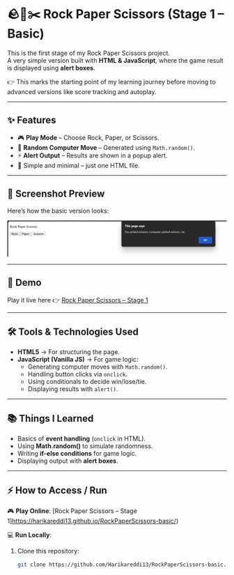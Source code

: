# 🪨📄✂️ Rock Paper Scissors (Stage 1 – Basic)

This is the first stage of my Rock Paper Scissors project.  
A very simple version built with **HTML & JavaScript**, where the game result is displayed using **alert boxes**.  

👉 This marks the starting point of my learning journey before moving to advanced versions like score tracking and autoplay.  

---

## ✨ Features
- 🎮 **Play Mode** – Choose Rock, Paper, or Scissors.  
- 🎲 **Random Computer Move** – Generated using `Math.random()`.  
- ⚡ **Alert Output** – Results are shown in a popup alert.  
- 🧩 Simple and minimal – just one HTML file.  

---

## 📸 Screenshot Preview
Here’s how the basic version looks:  

![Rock Paper Scissors Stage 1 Preview](screenshot-stage1.png)  

---

## 🚀 Demo
Play it live here 👉 [Rock Paper Scissors – Stage 1](https://harikareddi13.github.io/RockPaperScissors-basic/)  

---

## 🛠️ Tools & Technologies Used
- **HTML5** → For structuring the page.  
- **JavaScript (Vanilla JS)** → For game logic:
  - Generating computer moves with `Math.random()`.  
  - Handling button clicks via `onclick`.  
  - Using conditionals to decide win/lose/tie.  
  - Displaying results with `alert()`.  

---

## 📚 Things I Learned
- Basics of **event handling** (`onclick` in HTML).  
- Using **Math.random()** to simulate randomness.  
- Writing **if-else conditions** for game logic.  
- Displaying output with **alert boxes**.  

---

## ⚡ How to Access / Run

🎮 **Play Online**: [Rock Paper Scissors – Stage 1]https://harikareddi13.github.io/RockPaperScissors-basic/)  

💻 **Run Locally**:  
1. Clone this repository:
   ```bash
   git clone https://github.com/Harikareddi13/RockPaperScissors-basic.git
